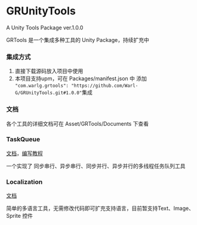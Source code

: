 # GRUnityTools
A Unity Tools Package ver.1.0.0

GRTools 是一个集成多种工具的 Unity Package，持续扩充中  

### 集成方式

1. 直接下载源码放入项目中使用
2. 本项目支持upm，可在 Packages/manifest.json 中 添加 ```"com.warlg.grtools": "https://github.com/Warl-G/GRUnityTools.git#1.0.0"```集成

### 文档  

各个工具的详细文档可在 Asset/GRTools/Documents 下查看  

### TaskQueue   

[文档](https://github.com/Warl-G/GRUnityTools/blob/master/Assets/GRTools/Documents/ThreadQueue.md)，[编写教程](https://warl.top/posts/unity-taskqueue/)   

一个实现了 同步串行、异步串行、同步并行、异步并行的多线程任务队列工具  



### Localization

[文档](https://github.com/Warl-G/GRUnityTools/blob/master/Assets/GRTools/Documents/LocalizeUtil.md)

简单的多语言工具，无需修改代码即可扩充支持语言，目前暂支持Text、Image、Sprite 控件